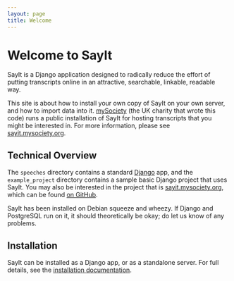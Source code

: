 ```yaml
---
layout: page
title: Welcome
---
```


Welcome to SayIt
================

SayIt is a Django application designed to radically reduce the effort of
putting transcripts online in an attractive, searchable, linkable, readable
way.

This site is about how to install your own copy of SayIt on your own server,
and how to import data into it. [mySociety] (the UK charity that wrote this
code) runs a public installation of SayIt for hosting transcripts that you
might be interested in. For more information, please see
[sayit.mysociety.org].

Technical Overview
------------------

The `speeches` directory contains a standard [Django] app, and the
`example_project` directory contains a sample basic Django project that uses
SayIt. You may also be interested in the project that is [sayit.mysociety.org],
which can be found [on GitHub](https://github.com/mysociety/sayit.mysociety.org).

SayIt has been installed on Debian squeeze and wheezy. If Django and PostgreSQL
run on it, it should theoretically be okay; do let us know of any problems.

Installation
------------

SayIt can be installed as a Django app, or as a standalone server. For full
details, see the [installation documentation](install/).

[mySociety]: http://www.mysociety.org/
[Django]: http://www.djangproject.com/
[sayit.mysociety.org]: http://sayit.mysociety.org/
